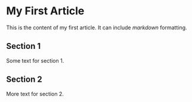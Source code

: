 # My First Article

This is the content of my first article. It can include *markdown* formatting.

## Section 1

Some text for section 1.

## Section 2

More text for section 2.
